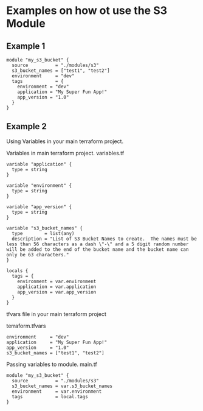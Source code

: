 # Examples on how ot use the S3 Module

## Example 1

```
module "my_s3_bucket" {
  source          = "./modules/s3"
  s3_bucket_names = ["test1", "test2"]
  environment     = "dev"
  tags            = {
    environment = "dev"
    application = "My Super Fun App!"
    app_version = "1.0"
  }
}
```



## Example 2
Using Variables in your main terraform project.  

Variables in main terraform project.
variables.tf
```
variable "application" {
  type = string
}

variable "environment" {
  type = string
}

variable "app_version" {
  type = string
}

variable "s3_bucket_names" {
  type        = list(any)
  description = "List of S3 Bucket Names to create.  The names must be less than 56 characters as a dash \"-\" and a 5 digit random number will be added to the end of the bucket name and the bucket name can only be 63 characters."
}

locals {
  tags = {
    environment = var.environment
    application = var.application
    app_version = var.app_version
  }
}
```

tfvars file in your main terraform project

terraform.tfvars
```
environment     = "dev"
application     = "My Super Fun App!"
app_version     = "1.0"
s3_bucket_names = ["test1", "test2"]
```

Passing variables to module.
main.tf
```
module "my_s3_bucket" {
  source          = "./modules/s3"
  s3_bucket_names = var.s3_bucket_names
  environment     = var.environment
  tags            = local.tags
}
```
